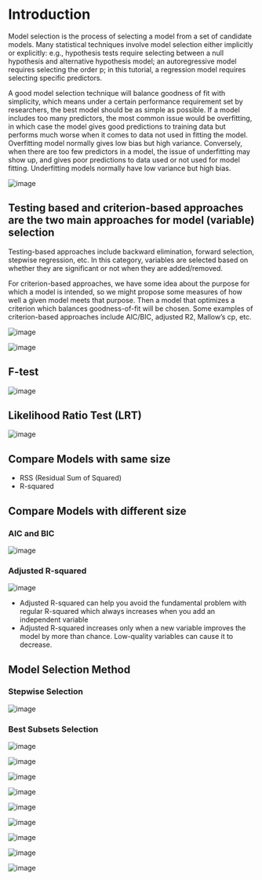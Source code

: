 # Introduction

Model selection is the process of selecting a model from a set of candidate models. Many statistical techniques involve model selection either implicitly or explicitly: e.g., hypothesis tests require selecting between a null hypothesis and alternative hypothesis model; an autoregressive model requires selecting the order p; in this tutorial, a regression model requires selecting specific predictors.

A good model selection technique will balance goodness of fit with simplicity, which means under a certain performance requirement set by researchers, the best model should be as simple as possible. If a model includes too many predictors, the most common issue would be overfitting, in which case the model gives good predictions to training data but performs much worse when it comes to data not used in fitting the model. Overfitting model normally gives low bias but high variance. Conversely, when there are too few predictors in a model, the issue of underfitting may show up, and gives poor predictions to data used or not used for model fitting. Underfitting models normally have low variance but high bias.

![image](https://user-images.githubusercontent.com/60442877/188525133-522b289f-b27d-4b65-b862-be6a21e9f49e.png)

## Testing based and criterion-based approaches are the two main approaches for model (variable) selection

Testing-based approaches include backward elimination, forward selection, stepwise regression, etc. In this category, variables are selected based on whether they are significant or not when they are added/removed. 

For criterion-based approaches, we have some idea about the purpose for which a model is intended, so we might propose some measures of how well a given model meets that purpose. Then a model that optimizes a criterion which balances goodness-of-fit will be chosen. Some examples of criterion-based approaches include AIC/BIC, adjusted R2, Mallow’s cp, etc.

![image](https://user-images.githubusercontent.com/60442877/188523263-5a3b92da-6a47-46af-b89d-438a715018fa.png)

![image](https://user-images.githubusercontent.com/60442877/188523271-0f879d59-3fed-4e44-bf1d-65a70eb3003d.png)

## F-test

![image](https://user-images.githubusercontent.com/60442877/188527552-ed08f9d0-ea71-48b7-b948-6de3cb3b92f4.png)

## Likelihood Ratio Test (LRT)

![image](https://user-images.githubusercontent.com/60442877/188527596-07c02240-ef71-48a4-a7bd-cf57b13da48c.png)

## Compare Models with same size

* RSS (Residual Sum of Squared)
* R-squared

## Compare Models with different size

### AIC and BIC

![image](https://user-images.githubusercontent.com/60442877/188527617-b468ef97-06d1-4730-be7a-ed1f8bccebd8.png)

### Adjusted R-squared

![image](https://user-images.githubusercontent.com/60442877/188528451-cd57d854-2c96-440e-9c47-9586849aadf9.png)

* Adjusted R-squared can help you avoid the fundamental problem with regular R-squared which always increases when you add an independent variable
* Adjusted R-squared increases only when a new variable improves the model by more than chance. Low-quality variables can cause it to decrease.

## Model Selection Method

### Stepwise Selection

![image](https://user-images.githubusercontent.com/60442877/188527678-b5968a0d-c962-4301-a9ef-69fe16fa223d.png)

### Best Subsets Selection

![image](https://user-images.githubusercontent.com/60442877/188528876-35e04993-71af-471d-9513-8d2de07a10a8.png)

![image](https://user-images.githubusercontent.com/60442877/188528904-b7fa1f69-b075-43bb-8f40-2d4927e25cbb.png)

![image](https://user-images.githubusercontent.com/60442877/188529130-c99e18f5-d9c3-4292-9ae2-05ffb1823851.png)

![image](https://user-images.githubusercontent.com/60442877/188529192-38bf1807-bf45-4388-8161-b235095abe9c.png)

![image](https://user-images.githubusercontent.com/60442877/188529252-293080cd-dda7-4dff-9802-9b40db63bf50.png)

![image](https://user-images.githubusercontent.com/60442877/188529356-bfcbcf3b-0231-4f88-8b0b-81494de5b283.png)

![image](https://user-images.githubusercontent.com/60442877/188529388-9ca9a253-a8fe-4e4f-a42c-fe228b7d054d.png)

![image](https://user-images.githubusercontent.com/60442877/188529404-9d4f36a7-b198-48e5-94e1-19a42f062b0d.png)

![image](https://user-images.githubusercontent.com/60442877/188529522-74b499ab-3138-435a-bba9-bb1c1e2f8caa.png)


